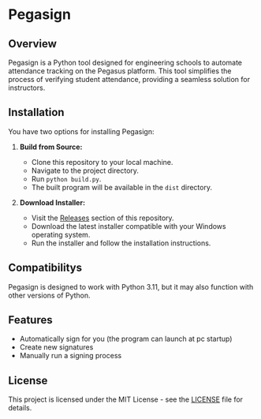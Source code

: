 # Pegasign

## Overview
Pegasign is a Python tool designed for engineering schools to automate attendance tracking on the Pegasus platform. This tool simplifies the process of verifying student attendance, providing a seamless solution for instructors.

## Installation
You have two options for installing Pegasign:

1. **Build from Source:**
   - Clone this repository to your local machine.
   - Navigate to the project directory.
   - Run `python build.py`.
   - The built program will be available in the `dist` directory.

2. **Download Installer:**
   - Visit the [Releases](https://github.com/your_username/pegasign/releases) section of this repository.
   - Download the latest installer compatible with your Windows operating system.
   - Run the installer and follow the installation instructions.


## Compatibilitys
Pegasign is designed to work with Python 3.11, but it may also function with other versions of Python. 

## Features
- Automatically sign for you (the program can launch at pc startup)
- Create new signatures
- Manually run a signing process

## License
This project is licensed under the MIT License - see the [LICENSE](LICENSE) file for details.

